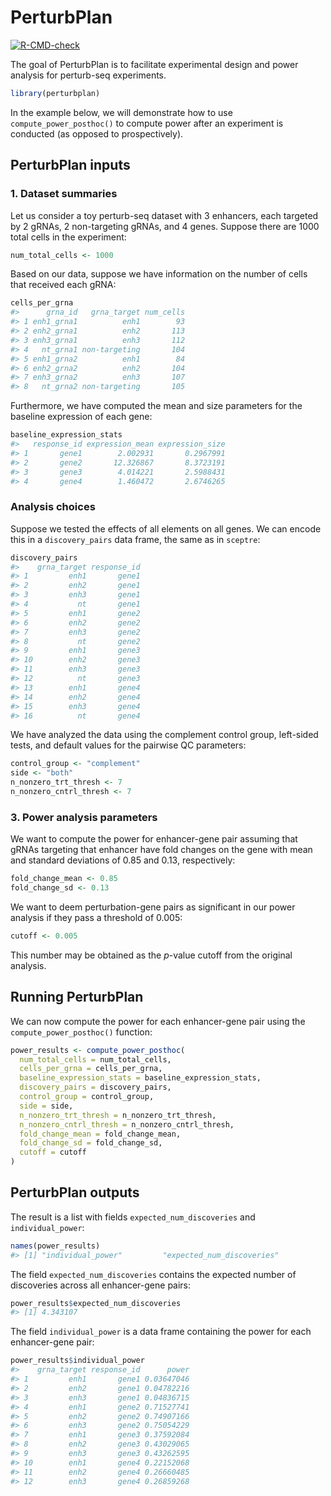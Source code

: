 
<!-- README.md is generated from README.Rmd. Please edit that file -->

# PerturbPlan

<!-- badges: start -->

[![R-CMD-check](https://github.com/Katsevich-Lab/perturbplan/actions/workflows/R-CMD-check.yaml/badge.svg)](https://github.com/Katsevich-Lab/perturbplan/actions/workflows/R-CMD-check.yaml)

<!-- badges: end -->

The goal of PerturbPlan is to facilitate experimental design and power
analysis for perturb-seq experiments.

``` r
library(perturbplan)
```

In the example below, we will demonstrate how to use
`compute_power_posthoc()` to compute power after an experiment is
conducted (as opposed to prospectively).

## PerturbPlan inputs

### 1. Dataset summaries

Let us consider a toy perturb-seq dataset with 3 enhancers, each
targeted by 2 gRNAs, 2 non-targeting gRNAs, and 4 genes. Suppose there
are 1000 total cells in the experiment:

``` r
num_total_cells <- 1000
```

Based on our data, suppose we have information on the number of cells
that received each gRNA:

``` r
cells_per_grna
#>      grna_id   grna_target num_cells
#> 1 enh1_grna1          enh1        93
#> 2 enh2_grna1          enh2       113
#> 3 enh3_grna1          enh3       112
#> 4   nt_grna1 non-targeting       104
#> 5 enh1_grna2          enh1        84
#> 6 enh2_grna2          enh2       104
#> 7 enh3_grna2          enh3       107
#> 8   nt_grna2 non-targeting       105
```

Furthermore, we have computed the mean and size parameters for the
baseline expression of each gene:

``` r
baseline_expression_stats
#>   response_id expression_mean expression_size
#> 1       gene1        2.002931       0.2967991
#> 2       gene2       12.326867       8.3723191
#> 3       gene3        4.014221       2.5988431
#> 4       gene4        1.460472       2.6746265
```

### Analysis choices

Suppose we tested the effects of all elements on all genes. We can
encode this in a `discovery_pairs` data frame, the same as in `sceptre`:

``` r
discovery_pairs
#>    grna_target response_id
#> 1         enh1       gene1
#> 2         enh2       gene1
#> 3         enh3       gene1
#> 4           nt       gene1
#> 5         enh1       gene2
#> 6         enh2       gene2
#> 7         enh3       gene2
#> 8           nt       gene2
#> 9         enh1       gene3
#> 10        enh2       gene3
#> 11        enh3       gene3
#> 12          nt       gene3
#> 13        enh1       gene4
#> 14        enh2       gene4
#> 15        enh3       gene4
#> 16          nt       gene4
```

We have analyzed the data using the complement control group, left-sided
tests, and default values for the pairwise QC parameters:

``` r
control_group <- "complement"
side <- "both"
n_nonzero_trt_thresh <- 7
n_nonzero_cntrl_thresh <- 7
```

### 3. Power analysis parameters

We want to compute the power for enhancer-gene pair assuming that gRNAs
targeting that enhancer have fold changes on the gene with mean and
standard deviations of 0.85 and 0.13, respectively:

``` r
fold_change_mean <- 0.85
fold_change_sd <- 0.13
```

We want to deem perturbation-gene pairs as significant in our power
analysis if they pass a threshold of 0.005:

``` r
cutoff <- 0.005
```

This number may be obtained as the $p$-value cutoff from the original
analysis.

## Running PerturbPlan

We can now compute the power for each enhancer-gene pair using the
`compute_power_posthoc()` function:

``` r
power_results <- compute_power_posthoc(
  num_total_cells = num_total_cells,
  cells_per_grna = cells_per_grna,
  baseline_expression_stats = baseline_expression_stats,
  discovery_pairs = discovery_pairs,
  control_group = control_group,
  side = side,
  n_nonzero_trt_thresh = n_nonzero_trt_thresh,
  n_nonzero_cntrl_thresh = n_nonzero_cntrl_thresh,
  fold_change_mean = fold_change_mean,
  fold_change_sd = fold_change_sd,
  cutoff = cutoff
)
```

## PerturbPlan outputs

The result is a list with fields `expected_num_discoveries` and
`individual_power`:

``` r
names(power_results)
#> [1] "individual_power"         "expected_num_discoveries"
```

The field `expected_num_discoveries` contains the expected number of
discoveries across all enhancer-gene pairs:

``` r
power_results$expected_num_discoveries
#> [1] 4.343107
```

The field `individual_power` is a data frame containing the power for
each enhancer-gene pair:

``` r
power_results$individual_power
#>    grna_target response_id      power
#> 1         enh1       gene1 0.03647046
#> 2         enh2       gene1 0.04782216
#> 3         enh3       gene1 0.04836715
#> 4         enh1       gene2 0.71527741
#> 5         enh2       gene2 0.74907166
#> 6         enh3       gene2 0.75054229
#> 7         enh1       gene3 0.37592084
#> 8         enh2       gene3 0.43029065
#> 9         enh3       gene3 0.43262595
#> 10        enh1       gene4 0.22152068
#> 11        enh2       gene4 0.26660485
#> 12        enh3       gene4 0.26859268
```
